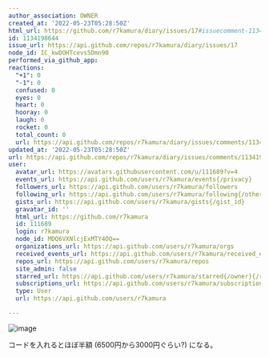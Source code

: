 ```yaml
---
author_association: OWNER
created_at: '2022-05-23T05:28:50Z'
html_url: https://github.com/r7kamura/diary/issues/17#issuecomment-1134198644
id: 1134198644
issue_url: https://api.github.com/repos/r7kamura/diary/issues/17
node_id: IC_kwDOHTcevs5Dmn90
performed_via_github_app: 
reactions:
  "+1": 0
  "-1": 0
  confused: 0
  eyes: 0
  heart: 0
  hooray: 0
  laugh: 0
  rocket: 0
  total_count: 0
  url: https://api.github.com/repos/r7kamura/diary/issues/comments/1134198644/reactions
updated_at: '2022-05-23T05:28:50Z'
url: https://api.github.com/repos/r7kamura/diary/issues/comments/1134198644
user:
  avatar_url: https://avatars.githubusercontent.com/u/111689?v=4
  events_url: https://api.github.com/users/r7kamura/events{/privacy}
  followers_url: https://api.github.com/users/r7kamura/followers
  following_url: https://api.github.com/users/r7kamura/following{/other_user}
  gists_url: https://api.github.com/users/r7kamura/gists{/gist_id}
  gravatar_id: ''
  html_url: https://github.com/r7kamura
  id: 111689
  login: r7kamura
  node_id: MDQ6VXNlcjExMTY4OQ==
  organizations_url: https://api.github.com/users/r7kamura/orgs
  received_events_url: https://api.github.com/users/r7kamura/received_events
  repos_url: https://api.github.com/users/r7kamura/repos
  site_admin: false
  starred_url: https://api.github.com/users/r7kamura/starred{/owner}{/repo}
  subscriptions_url: https://api.github.com/users/r7kamura/subscriptions
  type: User
  url: https://api.github.com/users/r7kamura

---
```

![image](https://user-images.githubusercontent.com/111689/169749521-2bbbe4a0-ebdf-43a1-b90d-431cb6e1b57d.png)

コードを入れるとほぼ半額 (6500円から3000円ぐらい?) になる。